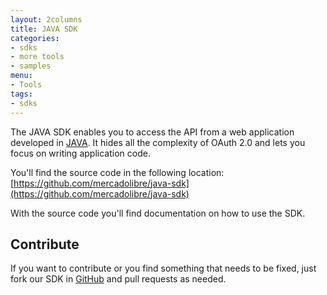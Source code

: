 ```yaml
---
layout: 2columns
title: JAVA SDK
categories: 
- sdks
- more tools
- samples
menu: 
- Tools
tags: 
- sdks
---
```




The JAVA SDK enables you to access the API from a web application developed in [JAVA](http://www.java.com).
It hides all the complexity of OAuth 2.0 and lets you focus on writing application code.

You'll find the source code in the following location: [https://github.com/mercadolibre/java-sdk](https://github.com/mercadolibre/java-sdk)

With the source code you'll find documentation on how to use the SDK.

## Contribute 
    
If you want to contribute or you find something that needs to be fixed, just fork our SDK in [GitHub](https://github.com/mercadolibre/java-sdk) and pull requests as needed.


